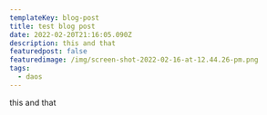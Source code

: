 ```yaml
---
templateKey: blog-post
title: test blog post
date: 2022-02-20T21:16:05.090Z
description: this and that
featuredpost: false
featuredimage: /img/screen-shot-2022-02-16-at-12.44.26-pm.png
tags:
  - daos
---
```

this and that